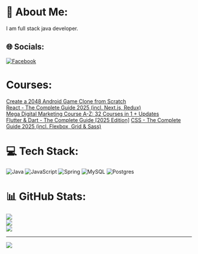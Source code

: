 # 💫 About Me:
I am full stack java developer.


## 🌐 Socials:
[![Facebook](https://img.shields.io/badge/Facebook-%231877F2.svg?logo=Facebook&logoColor=white)](https://facebook.com/https://www.facebook.com/profile.php?id=61556699197067) 
# Courses:
[Create a 2048 Android Game Clone from Scratch](https://www.udemy.com/certificate/UC-3bafe634-eef8-405d-93c1-ba247ab488b4/)<br/>
[React - The Complete Guide 2025 (incl. Next.js, Redux)](https://www.udemy.com/certificate/UC-44138138-eba4-439f-b3a8-d85d17273706/)<br/>
[Mega Digital Marketing Course A-Z: 32 Courses in 1 + Updates](https://www.udemy.com/certificate/UC-68fa75e7-465e-4290-be32-f9cf237345c5/)<br/>
[Flutter & Dart - The Complete Guide \[2025 Edition\]](https://www.udemy.com/certificate/UC-c74013e6-c294-4eb3-992c-5a80940c27d9/)
[CSS - The Complete Guide 2025 (incl. Flexbox, Grid & Sass)](https://www.udemy.com/certificate/UC-5f5b9902-8edf-4213-a357-7c16121394a2/) 
# 💻 Tech Stack:
![Java](https://img.shields.io/badge/java-%23ED8B00.svg?style=for-the-badge&logo=openjdk&logoColor=white) ![JavaScript](https://img.shields.io/badge/javascript-%23323330.svg?style=for-the-badge&logo=javascript&logoColor=%23F7DF1E) ![Spring](https://img.shields.io/badge/spring-%236DB33F.svg?style=for-the-badge&logo=spring&logoColor=white) ![MySQL](https://img.shields.io/badge/mysql-4479A1.svg?style=for-the-badge&logo=mysql&logoColor=white) ![Postgres](https://img.shields.io/badge/postgres-%23316192.svg?style=for-the-badge&logo=postgresql&logoColor=white)
# 📊 GitHub Stats:
![](https://github-readme-stats.vercel.app/api?username=andrewhoncharenko&theme=default&hide_border=false&include_all_commits=false&count_private=false)<br/>
![](https://github-readme-streak-stats.herokuapp.com/?user=andrewhoncharenko&theme=default&hide_border=false)<br/>
![](https://github-readme-stats.vercel.app/api/top-langs/?username=andrewhoncharenko&theme=default&hide_border=false&include_all_commits=false&count_private=false&layout=compact)

---
[![](https://visitcount.itsvg.in/api?id=andrewhoncharenko&icon=0&color=0)](https://visitcount.itsvg.in)
